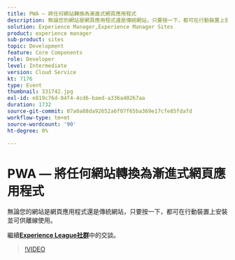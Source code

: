 ```yaml
---
title: PWA — 將任何網站轉換為漸進式網頁應用程式
description: 無論您的網站是網頁應用程式還是傳統網站，只要按一下，都可在行動裝置上安裝並可供離線使用。 此工作階段屬於Adobe Developers Live內容事件的一部分。
solution: Experience Manager,Experience Manager Sites
product: experience manager
sub-product: sites
topic: Development
feature: Core Components
role: Developer
level: Intermediate
version: Cloud Service
kt: 7176
type: Event
thumbnail: 331742.jpg
exl-id: e819c76d-84f4-4cd6-baed-a336a40267aa
duration: 1732
source-git-commit: 07a0a88da92652a6f07f65ba369e17cfe85fdafd
workflow-type: tm+mt
source-wordcount: '90'
ht-degree: 0%

---
```


# PWA — 將任何網站轉換為漸進式網頁應用程式

無論您的網站是網頁應用程式還是傳統網站，只要按一下，都可在行動裝置上安裝並可供離線使用。

繼續&#x200B;**[Experience League社群](https://adobe.ly/36Yd3v6)**&#x200B;中的交談。

>[!VIDEO](https://video.tv.adobe.com/v/331742/?quality=12&learn=on&hidetitle=true)
